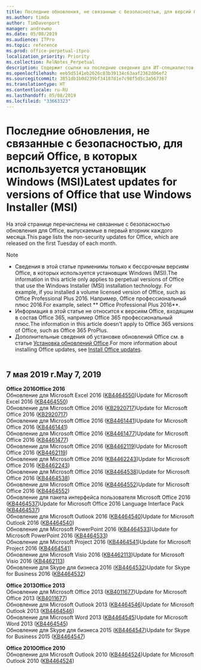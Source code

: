 ```yaml
---
title: Последние обновления, не связанные с безопасностью, для версий Office, в которых используется установщик Windows (MSI)
ms.author: timda
author: TimDavenport
manager: andrewmo
ms.date: 05/08/2019
ms.audience: ITPro
ms.topic: reference
ms.prod: office-perpetual-itpro
localization_priority: Priority
ms.collection: RelNotes_Perpetual
description: Содержит ссылки на последние сведения для ИТ-специалистов об обновлениях, не связанных с безопасностью, для бессрочных версий Office 2016, Office 2013 и Office 2010
ms.openlocfilehash: eeb5d5141eb2626c83b39134c63aaf2362d06ef2
ms.sourcegitcommit: 3851db1b0d239bf34187d1e7c98f5d5c3a567367
ms.translationtype: HT
ms.contentlocale: ru-RU
ms.lasthandoff: 05/08/2019
ms.locfileid: "33663323"
---
```

# <a name="latest-non-security-updates-for-versions-of-office-that-use-windows-installer-msi"></a><span data-ttu-id="be0fb-103">Последние обновления, не связанные с безопасностью, для версий Office, в которых используется установщик Windows (MSI)</span><span class="sxs-lookup"><span data-stu-id="be0fb-103">Latest updates for versions of Office that use Windows Installer (MSI)</span></span>

<span data-ttu-id="be0fb-104">На этой странице перечислены не связанные с безопасностью обновления для Office, выпускаемые в первый вторник каждого месяца.</span><span class="sxs-lookup"><span data-stu-id="be0fb-104">This page lists the non-security updates for Office, which are released on the first Tuesday of each month.</span></span>

> [!NOTE]
> - <span data-ttu-id="be0fb-105">Сведения в этой статье применимы только к бессрочным версиям Office, в которых используется установщик Windows (MSI).</span><span class="sxs-lookup"><span data-stu-id="be0fb-105">The information in this article only applies to perpetual versions of Office that use the Windows Installer (MSI) installation technology. For example, if you installed a volume licensed version of Office, such as Office Professional Plus 2016.</span></span> <span data-ttu-id="be0fb-106">Например, Office профессиональный плюс 2016.</span><span class="sxs-lookup"><span data-stu-id="be0fb-106">For example, select \*\* Office Professional Plus 2016\*\*.</span></span>
> - <span data-ttu-id="be0fb-107">Информация в этой статье не относится к версиям Office, входящим в состав Office 365, например Office 365 профессиональный плюс.</span><span class="sxs-lookup"><span data-stu-id="be0fb-107">The information in this article doesn't apply to Office 365 versions of Office, such as Office 365 ProPlus.</span></span>
> - <span data-ttu-id="be0fb-108">Дополнительные сведения об установке обновлений Office см. в статье [Установка обновлений Office](https://support.office.com/article/2ab296f3-7f03-43a2-8e50-46de917611c5).</span><span class="sxs-lookup"><span data-stu-id="be0fb-108">For more information about installing Office updates, see [Install Office updates](https://support.office.com/article/2ab296f3-7f03-43a2-8e50-46de917611c5).</span></span>
<br/><br/>

## <a name="may-7-2019"></a><span data-ttu-id="be0fb-109">7 мая 2019 г.</span><span class="sxs-lookup"><span data-stu-id="be0fb-109">May 7, 2019</span></span>

<span data-ttu-id="be0fb-110">**Office 2016**</span><span class="sxs-lookup"><span data-stu-id="be0fb-110">**Office 2016**</span></span><br/>
<span data-ttu-id="be0fb-111">Обновление для Microsoft Excel 2016 ([KB4464550](https://support.microsoft.com/help/4464550))</span><span class="sxs-lookup"><span data-stu-id="be0fb-111">Update for Microsoft Excel 2016 ([KB4464550](https://support.microsoft.com/help/4464550))</span></span><br/>
<span data-ttu-id="be0fb-112">Обновление для Microsoft Office 2016 ([KB2920717](https://support.microsoft.com/help/2920717))</span><span class="sxs-lookup"><span data-stu-id="be0fb-112">Update for Microsoft Office 2016 ([KB2920717](https://support.microsoft.com/help/2920717))</span></span><br/>
<span data-ttu-id="be0fb-113">Обновление для Microsoft Office 2016 ([KB4461441](https://support.microsoft.com/help/4461441))</span><span class="sxs-lookup"><span data-stu-id="be0fb-113">Update for Microsoft Office 2016 ([KB4461441](https://support.microsoft.com/help/4461441))</span></span><br/>
<span data-ttu-id="be0fb-114">Обновление для Microsoft Office 2016 ([KB4461477](https://support.microsoft.com/help/4461477))</span><span class="sxs-lookup"><span data-stu-id="be0fb-114">Update for Microsoft Office 2016 ([KB4461477](https://support.microsoft.com/help/4461477))</span></span><br/>
<span data-ttu-id="be0fb-115">Обновление для Microsoft Office 2016 ([KB4462119](https://support.microsoft.com/help/4462119))</span><span class="sxs-lookup"><span data-stu-id="be0fb-115">Update for Microsoft Office 2016 ([KB4462119](https://support.microsoft.com/help/4462119))</span></span><br/>
<span data-ttu-id="be0fb-116">Обновление для Microsoft Office 2016 ([KB4462243](https://support.microsoft.com/help/4462243))</span><span class="sxs-lookup"><span data-stu-id="be0fb-116">Update for Microsoft Office 2016 ([KB4462243](https://support.microsoft.com/help/4462243))</span></span><br/>
<span data-ttu-id="be0fb-117">Обновление для Microsoft Office 2016 ([KB4464538](https://support.microsoft.com/help/4464538))</span><span class="sxs-lookup"><span data-stu-id="be0fb-117">Update for Microsoft Office 2016 ([KB4464538](https://support.microsoft.com/help/4464538))</span></span><br/>
<span data-ttu-id="be0fb-118">Обновление для Microsoft Office 2016 ([KB4464552](https://support.microsoft.com/help/4464552))</span><span class="sxs-lookup"><span data-stu-id="be0fb-118">Update for Microsoft Office 2016 ([KB4464552](https://support.microsoft.com/help/4464552))</span></span><br/>
<span data-ttu-id="be0fb-119">Обновление для пакета интерфейса пользователя Microsoft Office 2016 ([KB4464537](https://support.microsoft.com/help/4464537))</span><span class="sxs-lookup"><span data-stu-id="be0fb-119">Update for Microsoft Office 2016 Language Interface Pack ([KB4464537](https://support.microsoft.com/help/4464537))</span></span><br/>
<span data-ttu-id="be0fb-120">Обновление для Microsoft Outlook 2016 ([KB4464540](https://support.microsoft.com/help/4464540))</span><span class="sxs-lookup"><span data-stu-id="be0fb-120">Update for Microsoft Outlook 2016 ([KB4464540](https://support.microsoft.com/help/4464540))</span></span><br/>
<span data-ttu-id="be0fb-121">Обновление для Microsoft PowerPoint 2016 ([KB4464533](https://support.microsoft.com/help/4464533))</span><span class="sxs-lookup"><span data-stu-id="be0fb-121">Update for Microsoft PowerPoint 2016 ([KB4464533](https://support.microsoft.com/help/4464533))</span></span><br/>
<span data-ttu-id="be0fb-122">Обновление для Microsoft Project 2016 ([KB4464541](https://support.microsoft.com/help/4464541))</span><span class="sxs-lookup"><span data-stu-id="be0fb-122">Update for Microsoft Project 2016 ([KB4464541](https://support.microsoft.com/help/4464541))</span></span><br/>
<span data-ttu-id="be0fb-123">Обновление для Microsoft Visio 2016 ([KB4462113](https://support.microsoft.com/help/4462113))</span><span class="sxs-lookup"><span data-stu-id="be0fb-123">Update for Microsoft Visio 2016 ([KB4462113](https://support.microsoft.com/help/4462113))</span></span><br/>
<span data-ttu-id="be0fb-124">Обновление для Skype для бизнеса 2016 ([KB4464532](https://support.microsoft.com/help/4464532))</span><span class="sxs-lookup"><span data-stu-id="be0fb-124">Update for Skype for Business 2016 ([KB4464532](https://support.microsoft.com/help/4464532))</span></span><br/>

<span data-ttu-id="be0fb-125">**Office 2013**</span><span class="sxs-lookup"><span data-stu-id="be0fb-125">**Office 2013**</span></span><br/>
<span data-ttu-id="be0fb-126">Обновление для Microsoft Office 2013 ([KB4011677](https://support.microsoft.com/help/4011677))</span><span class="sxs-lookup"><span data-stu-id="be0fb-126">Update for Microsoft Office 2013 ([KB4011677](https://support.microsoft.com/help/4011677))</span></span><br/>
<span data-ttu-id="be0fb-127">Обновление для Microsoft Outlook 2013 ([KB4464546](https://support.microsoft.com/help/4464546))</span><span class="sxs-lookup"><span data-stu-id="be0fb-127">Update for Microsoft Outlook 2013 ([KB4464546](https://support.microsoft.com/help/4464546))</span></span><br/>
<span data-ttu-id="be0fb-128">Обновление для Microsoft Word 2013 ([KB4464545](https://support.microsoft.com/help/4464545))</span><span class="sxs-lookup"><span data-stu-id="be0fb-128">Update for Microsoft Word 2013 ([KB4464545](https://support.microsoft.com/help/4464545))</span></span><br/>
<span data-ttu-id="be0fb-129">Обновление для Skype для бизнеса 2015 ([KB4464547](https://support.microsoft.com/help/4464547))</span><span class="sxs-lookup"><span data-stu-id="be0fb-129">Update for Skype for Business 2015 ([KB4464547](https://support.microsoft.com/help/4464547))</span></span><br/>

<span data-ttu-id="be0fb-130">**Office 2010**</span><span class="sxs-lookup"><span data-stu-id="be0fb-130">**Office 2010**</span></span><br/>
<span data-ttu-id="be0fb-131">Обновление для Microsoft Outlook 2010 ([KB4464524](https://support.microsoft.com/help/4464524))</span><span class="sxs-lookup"><span data-stu-id="be0fb-131">Update for Microsoft Outlook 2010 ([KB4464524](https://support.microsoft.com/help/4464524))</span></span>